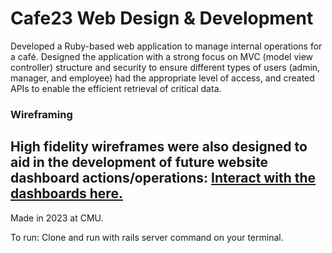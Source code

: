 # Cafe23 Web Design & Development
Developed a Ruby-based web application to manage internal operations for a café. Designed the application with a strong focus on MVC (model view controller) structure and security to ensure different types of users (admin, manager, and employee) had the appropriate level of access, and created APIs to enable the efficient retrieval of critical data.

### Wireframing
High fidelity wireframes were also designed to aid in the development of future website dashboard actions/operations: [Interact with the dashboards here.](https://www.figma.com/proto/pU85WsDiEDIEVQKJSuGpaW/67-272-Cafe23-%2F-Wireframes?type=design&node-id=48-24&scaling=scale-down&page-id=47%3A162&starting-point-node-id=48%3A519&show-proto-sidebar=1)
-

Made in 2023 at CMU. 

To run: Clone and run with rails server command on your terminal.
